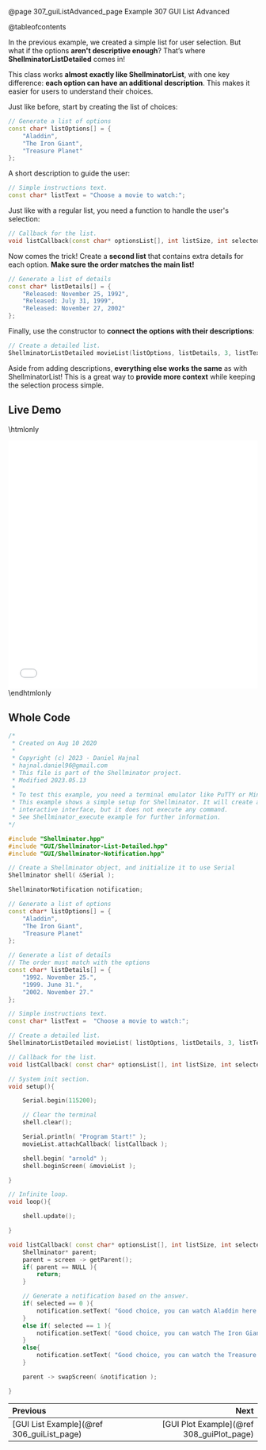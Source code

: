 @page 307_guiListAdvanced_page Example 307 GUI List Advanced

@tableofcontents

In the previous example, we created a simple list for user selection. But what if the options **aren't descriptive enough**? That’s where **ShellminatorListDetailed** comes in!  

This class works **almost exactly like ShellminatorList**, with one key difference: **each option can have an additional description**. This makes it easier for users to understand their choices.  

Just like before, start by creating the list of choices:  

```cpp
// Generate a list of options
const char* listOptions[] = {
    "Aladdin",
    "The Iron Giant",
    "Treasure Planet"
};
```

A short description to guide the user:  

```cpp
// Simple instructions text.
const char* listText = "Choose a movie to watch:";
```

Just like with a regular list, you need a function to handle the user's selection:  

```cpp
// Callback for the list.
void listCallback(const char* optionsList[], int listSize, int selected, ShellminatorScreen*);
```

Now comes the trick! Create a **second list** that contains extra details for each option. **Make sure the order matches the main list!**  

```cpp
// Generate a list of details
const char* listDetails[] = {
    "Released: November 25, 1992",
    "Released: July 31, 1999",
    "Released: November 27, 2002"
};
```

Finally, use the constructor to **connect the options with their descriptions**:  

```cpp
// Create a detailed list.
ShellminatorListDetailed movieList(listOptions, listDetails, 3, listText);
```

Aside from adding descriptions, **everything else works the same** as with ShellminatorList! This is a great way to **provide more context** while keeping the selection process simple.  

## Live Demo

\htmlonly
<iframe id="demoFrame" src="webExamples/307_guiListAdvanced.html" style="height:500px;width:100%;border:none;display:block;"></iframe>
\endhtmlonly

## Whole Code

```cpp
/*
 * Created on Aug 10 2020
 *
 * Copyright (c) 2023 - Daniel Hajnal
 * hajnal.daniel96@gmail.com
 * This file is part of the Shellminator project.
 * Modified 2023.05.13
 *
 * To test this example, you need a terminal emulator like PuTTY or Minicom.
 * This example shows a simple setup for Shellminator. It will create an
 * interactive interface, but it does not execute any command.
 * See Shellminator_execute example for further information.
*/

#include "Shellminator.hpp"
#include "GUI/Shellminator-List-Detailed.hpp"
#include "GUI/Shellminator-Notification.hpp"

// Create a Shellminator object, and initialize it to use Serial
Shellminator shell( &Serial );

ShellminatorNotification notification;

// Generate a list of options
const char* listOptions[] = {
    "Aladdin",
    "The Iron Giant",
    "Treasure Planet"
};

// Generate a list of details
// The order must match with the options
const char* listDetails[] = {
    "1992. November 25.",
    "1999. June 31.",
    "2002. November 27."
};

// Simple instructions text.
const char* listText =  "Choose a movie to watch:";

// Create a detailed list.
ShellminatorListDetailed movieList( listOptions, listDetails, 3, listText );

// Callback for the list.
void listCallback( const char* optionsList[], int listSize, int selected, ShellminatorScreen* );

// System init section.
void setup(){

    Serial.begin(115200);

    // Clear the terminal
    shell.clear();

    Serial.println( "Program Start!" );
    movieList.attachCallback( listCallback );

    shell.begin( "arnold" );
    shell.beginScreen( &movieList );

}

// Infinite loop.
void loop(){

    shell.update();

}

void listCallback( const char* optionsList[], int listSize, int selected, ShellminatorScreen* screen ){
    Shellminator* parent;
    parent = screen -> getParent();
    if( parent == NULL ){
        return;
    }

    // Generate a notification based on the answer.
    if( selected == 0 ){
        notification.setText( "Good choice, you can watch Aladdin here:\nhttps://www.imdb.com/title/tt0103639/" );
    }
    else if( selected == 1 ){
        notification.setText( "Good choice, you can watch The Iron Giant here:\nhttps://www.imdb.com/title/tt0129167/" );
    }
    else{
        notification.setText( "Good choice, you can watch the Treasure Planet here:\nhttps://www.imdb.com/title/tt0133240/" );
    }

    parent -> swapScreen( &notification );

}
```

<div class="section_buttons">
 
| Previous          |                         Next |
|:------------------|-----------------------------:|
|[GUI List Example](@ref 306_guiList_page) | [GUI Plot Example](@ref 308_guiPlot_page) |
 
</div>